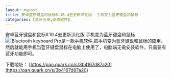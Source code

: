 ```yaml
---
layout: mypost
title: 安卓蓝牙键盘和鼠标6.10.4去更新汉化版  手机变为蓝牙键盘和鼠标
categories: [蓝牙应用,安卓软件]
---
```


安卓蓝牙键盘和鼠标6.10.4去更新汉化版  手机变为蓝牙键盘和鼠标                                                         
![](https://s2.loli.net/2025/09/21/VMbxTI3Uif21JGt.jpg)
Bluetooth keyboard Pro是一款手机软件,把手机变为蓝牙键盘和鼠标的应用，然后就能用手机当蓝牙键盘鼠标在电脑上使用了，电脑端无需安装软件，只需要有蓝牙功能即可。


下载地址：
[https://pan.quark.cn/s/3b4167d87a20](https://pan.quark.cn/s/3b4167d87a20)
